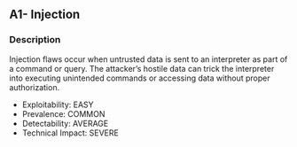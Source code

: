 ## A1- Injection
### Description

Injection flaws occur when untrusted data is sent to an interpreter as part of
a command or query. The attacker’s hostile data can trick the interpreter into
executing unintended commands or accessing data without proper authorization.

- Exploitability: EASY
- Prevalence: COMMON 
- Detectability: AVERAGE 
- Technical Impact: SEVERE